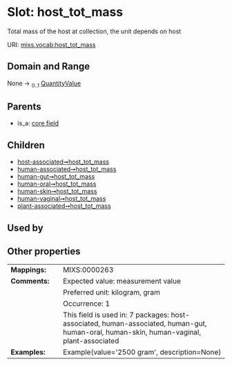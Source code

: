 
# Slot: host_tot_mass


Total mass of the host at collection, the unit depends on host

URI: [mixs.vocab:host_tot_mass](https://w3id.org/mixs/vocab/host_tot_mass)


## Domain and Range

None &#8594;  <sub>0..1</sub> [QuantityValue](QuantityValue.md)

## Parents

 *  is_a: [core field](core_field.md)

## Children

 *  [host-associated➞host_tot_mass](host_associated_host_tot_mass.md)
 *  [human-associated➞host_tot_mass](human_associated_host_tot_mass.md)
 *  [human-gut➞host_tot_mass](human_gut_host_tot_mass.md)
 *  [human-oral➞host_tot_mass](human_oral_host_tot_mass.md)
 *  [human-skin➞host_tot_mass](human_skin_host_tot_mass.md)
 *  [human-vaginal➞host_tot_mass](human_vaginal_host_tot_mass.md)
 *  [plant-associated➞host_tot_mass](plant_associated_host_tot_mass.md)

## Used by


## Other properties

|  |  |  |
| --- | --- | --- |
| **Mappings:** | | MIXS:0000263 |
| **Comments:** | | Expected value: measurement value |
|  | | Preferred unit: kilogram, gram |
|  | | Occurrence: 1 |
|  | | This field is used in: 7 packages: host-associated, human-associated, human-gut, human-oral, human-skin, human-vaginal, plant-associated |
| **Examples:** | | Example(value='2500 gram', description=None) |

